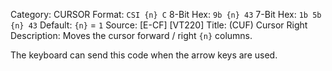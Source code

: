 Category: CURSOR
Format: `CSI {n} C`
8-Bit Hex: `9b {n} 43`
7-Bit Hex: `1b 5b {n} 43`
Default: `{n}` = `1`
Source: [E-CF] [VT220]
Title: (CUF) Cursor Right
Description: Moves the cursor forward / right `{n}` columns.

The keyboard can send this code when the arrow keys are used.
